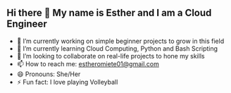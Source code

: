 ## Hi there 👋 My name is Esther and I am a Cloud Engineer
- 🔭 I’m currently working on simple beginner projects to grow in this field 
- 🌱 I’m currently learning Cloud Computing, Python and Bash Scripting
- 👯 I’m looking to collaborate on real-life projects to hone my skills
- 📫 How to reach me: estheromiete01@gmail.com
- 😄 Pronouns: She/Her
- ⚡ Fun fact: I love playing Volleyball

<!-- 
**omiete01/omiete01** is a ✨ _special_ ✨ repository because its `README.md` (this file) appears on your GitHub profile.

Here are some ideas to get you started:

- 🔭 I’m currently working on simple beginner projects to grow in this field 
- 🌱 I’m currently learning Cloud Computing, Python and Bash Scripting
- 👯 I’m looking to collaborate on real-life projects to hone my skills
- 🤔 I’m looking for help with discounts on AWS SAA and AZ-104 exams 
- 💬 Ask me about cloud
- 📫 How to reach me: estheromiete01@gmail.com
- 😄 Pronouns: She/Her
- ⚡ Fun fact: I love playing Volleyball -->

